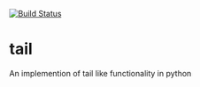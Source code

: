 [![Build Status](https://travis-ci.org/shuttle1987/tail.svg?branch=master)](https://travis-ci.org/shuttle1987/tail)

# tail
An implemention of tail like functionality in python

